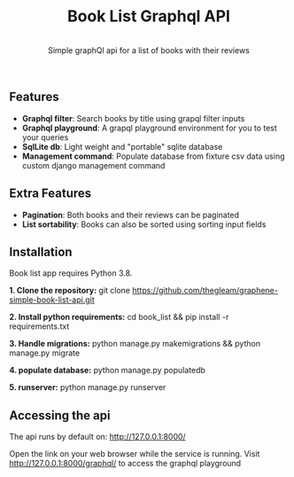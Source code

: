 

<div align="center">
  <h1>Book List Graphql API</h1>
</div>

<br>

<div align="center">
 Simple graphQl api for a list of books with their reviews
</div>

<br>

<br>

## Features

- **Graphql filter**: Search books by title using grapql filter inputs
- **Graphql playground**: A grapql playground environment for you to test your queries
- **SqlLite db**: Light weight and "portable" sqlite database
- **Management command**: Populate database from fixture csv data using custom django management command 

## Extra Features

- **Pagination**: Both books and their reviews can be paginated
- **List sortability**: Books can also be sorted using sorting input fields


## Installation

Book list app requires Python 3.8.

**1. Clone the repository:**
git clone https://github.com/thegleam/graphene-simple-book-list-api.git

**2. Install python requirements:**
cd book_list &&
pip install -r requirements.txt

**3. Handle migrations:**
python manage.py makemigrations &&
python manage.py migrate

**4. populate database:**
python manage.py populatedb

**5. runserver:**
python manage.py runserver

## Accessing the api

The api runs by default on:
http://127.0.0.1:8000/

Open the link on your web browser while the service is running.
Visit http://127.0.0.1:8000/graphql/ to access the graphql playground



